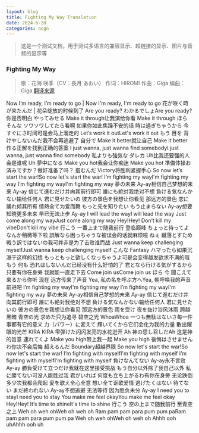 ```yaml
---
layout: blog
title: Fighting My Way Translation
date: 2024-6-28
categories: acgn
---
```

> 这是一个测试文档，用于测试多语言的兼容显示、超链接的显示、图片与音频的显示等

### Fighting My Way 
> 歌：花海 咲季（CV：長月 あおい）
> 作词：HIROMI 作曲：Giga 编曲：Giga
> [翻译来源](https://www.bilibili.com/video/BV1Kr421u7jd)

Now I’m ready, I’m ready to go | Now I'm ready, I'm ready to go
花が咲く時が来たんだ | 花朵绽放的时候到了
Are you ready? わかるでしょAre you ready? 你是否明白
やってみせる Make it through让我演给你看 Make it through
ほら そんな ソワソワしてたら看啊 如果你如此焦躁不安的话
時は過ぎちゃうから 今すぐにさ时间可是会马上溜走的
Let’s work it outLet's work it out
もう 目を 背けやしないんだ我不会再逃避了
自分で Make it better就让自己 Make it better
作る正解を找到正确的答案
I just wanna, just wanna find somebodyI just wanna, just wanna find somebody
私よりも強気な ダレカ Uh比我还要强的人 会是谁呢 Uh
夢中になる Make you hot我会让你痴迷 Make you hot
準備体操お済みですか？做好准备了吗？
掴むんだ Victory将胜利紧握手心
So now let’s start the war!So now let's start the war!
I’m fighting my wayI'm fighting my way
I’m fighting my wayI'm fighting my way
夢の未来 Ay-ay相信自己梦想的未来 Ay-ay
信じて進むだけ并向其前行即可
誰にも絶対我绝对不想
負ける気なんかない输给任何人
君に見せたいの 彼方の景色を我想让你看见 那远方的景色
恋に踊れ倾其所有
情熱全て为爱而舞
もっと先を知りたい もう止まらない Ay-ay想要知晓更多未来 早已无法止步 Ay-ay
I will lead the wayI will lead the way
Just come along my wayJust come along my way
Hey!Hey!
Don’t kill my vibeDon't kill my vibe
行こう 一番上まで随我前行 登临巅峰
ちょっと待ってよなんか稍微等下啦
誤解なら困っちゃうな被误会的话就麻烦啦
ねぇ 蹴落とすため 戦う訳ではないの我可并非是为了击败谁而战
Just wanna keep challenging myselfJust wanna keep challenging myself
こんな Fantasy ハマったら如果沉溺于这样的幻想
もっともっと欲しくなっちゃうよ可是会变得越发欲求不满的哦
もう 何も 恐れはしないんだ已经没有什么好怕的了
君となら行ける気がするから只要有你在身旁 我就能一直走下去
Come join usCome join us
ほら 今 聞こえて来るから你听 现在 远方传来了声音
Yea, 私の名を呼ぶ方へYea, 朝呼唤我的声音前进吧
I’m fighting my wayI'm fighting my way
I’m fighting my wayI'm fighting my way
夢の未来 Ay-ay相信自己梦想的未来 Ay-ay
信じて進むだけ并向其前行即可
誰にも絶対我绝对不想
負ける気なんかない输给任何人
君に見せたいの 彼方の景色を我想让你看见 那远方的景色
雨を受け 夜を抜け浴风沐雨 跨越黑暗
青空の光 求めた只为追寻 碧空之光
WhoaWhoa
一つも無駄はないさ每一件事都有它的意义
力（パワー）に変えて 輝いてくから它们会化为我的力量 散出耀眼的光芒
KIRA KIRA 雫弾けた闪闪发亮的水花迸开
Ah 神の思し召しだAh 这是神的旨意
連れてくよ Make you high带上我一起 Make you high
後悔はさせませんわ你决不会后悔
超えるんだ Boundary超越界限
So now let's start the war!So now let's start the war!
I’m fighting with myselfI'm fighting with myself
I’m fighting with myselfI'm fighting with myself
負けなんてない Ay-ay永不言败 Ay-ay
勝負受けて立つだけ我就在这里接受挑战
もう自分以外除了我自己以外
私に勝てない可没人能胜过我
君がいれば 何度も立ち上がるわ有你在身旁 无论跌倒多少次我都会爬起
愛を歌え全心全意
想い全て讴歌爱情
逃げたくはない 待てない まだ終われない Ay-ay不想逃避 无法等待 因为胜负未分 Ay-ay
I need you to stayI need you to stay
You make me feel okayYou make me feel okay
Hey!Hey!
It’s time to shineIt's time to shine
行こう 空の上まで随我前行 至青空之上
Weh oh weh ohWeh oh weh oh
Ram pam pam para pum pum paRam pam pam para pum pum pa
Weh oh weh ohWeh oh weh oh
Ahhh ooh uhAhhh ooh uh
